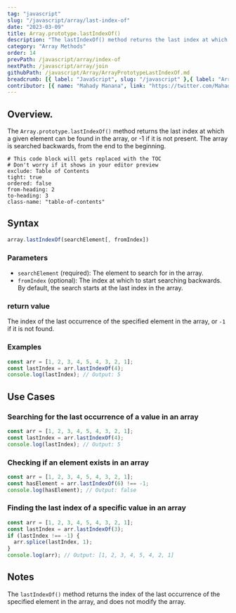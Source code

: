 ```yaml
---
tag: "javascript"
slug: "/javascript/array/last-index-of"
date: "2023-03-09"
title: Array.prototype.lastIndexOf()
description: "The lastIndexOf() method returns the last index at which a given element can be found in the array, or -1 if it is not present."
category: "Array Methods"
order: 14
prevPath: /javascript/array/index-of
nextPath: /javascript/array/join
githubPath: /javascript/Array/ArrayPrototypeLastIndexOf.md
breadcrumb: [{ label: "JavaScript", slug: "/javascript" },{ label: "Array Methods", slug: "/javascript/array" }]
contributor: [{ name: "Mahady Manana", link: "https://twitter.com/MahadyManana" }, { name: "Haja", link: "https://twitter.com/Haja261M" }]
---
```




## Overview.

The `Array.prototype.lastIndexOf()` method returns the last index at which a given element can be found in the array, or -1 if it is not present. The array is searched backwards, from the end to the beginning.


```toc
# This code block will gets replaced with the TOC
# Don't worry if it shows in your editor preview
exclude: Table of Contents
tight: true
ordered: false
from-heading: 2
to-heading: 3
class-name: "table-of-contents"
```

## Syntax

```javascript
array.lastIndexOf(searchElement[, fromIndex])
```

### Parameters

- `searchElement` (required): The element to search for in the array.
- `fromIndex` (optional): The index at which to start searching backwards. By default, the search starts at the last index in the array.

### return value

The index of the last occurrence of the specified element in the array, or `-1` if it is not found.

### Examples

```javascript
const arr = [1, 2, 3, 4, 5, 4, 3, 2, 1];
const lastIndex = arr.lastIndexOf(4);
console.log(lastIndex); // Output: 5
```



## Use Cases

### Searching for the last occurrence of a value in an array

```javascript
const arr = [1, 2, 3, 4, 5, 4, 3, 2, 1];
const lastIndex = arr.lastIndexOf(4);
console.log(lastIndex); // Output: 5
```

### Checking if an element exists in an array


```javascript
const arr = [1, 2, 3, 4, 5, 4, 3, 2, 1];
const hasElement = arr.lastIndexOf(6) !== -1;
console.log(hasElement); // Output: false
```

### Finding the last index of a specific value in an array

```javascript
const arr = [1, 2, 3, 4, 5, 4, 3, 2, 1];
const lastIndex = arr.lastIndexOf(3);
if (lastIndex !== -1) {
  arr.splice(lastIndex, 1);
}
console.log(arr); // Output: [1, 2, 3, 4, 5, 4, 2, 1]
```

## Notes

The `lastIndexOf()` method returns the index of the last occurrence of the specified element in the array, and does not modify the array.

